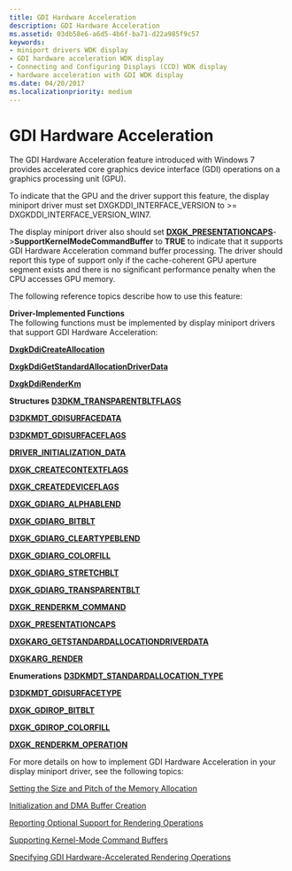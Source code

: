 ```yaml
---
title: GDI Hardware Acceleration
description: GDI Hardware Acceleration
ms.assetid: 03db58e6-a6d5-4b6f-ba71-d22a985f9c57
keywords:
- miniport drivers WDK display
- GDI hardware acceleration WDK display
- Connecting and Configuring Displays (CCD) WDK display
- hardware acceleration with GDI WDK display
ms.date: 04/20/2017
ms.localizationpriority: medium
---
```


# GDI Hardware Acceleration


The GDI Hardware Acceleration feature introduced with Windows 7 provides accelerated core graphics device interface (GDI) operations on a graphics processing unit (GPU).

To indicate that the GPU and the driver support this feature, the display miniport driver must set DXGKDDI\_INTERFACE\_VERSION to &gt;= DXGKDDI\_INTERFACE\_VERSION\_WIN7.

The display miniport driver also should set [**DXGK\_PRESENTATIONCAPS**](https://docs.microsoft.com/windows-hardware/drivers/ddi/d3dkmddi/ns-d3dkmddi-_dxgk_presentationcaps)-&gt;**SupportKernelModeCommandBuffer** to **TRUE** to indicate that it supports GDI Hardware Acceleration command buffer processing. The driver should report this type of support only if the cache-coherent GPU aperture segment exists and there is no significant performance penalty when the CPU accesses GPU memory.

The following reference topics describe how to use this feature:

<span id="Driver-Implemented_Functions"></span><span id="driver-implemented_functions"></span><span id="DRIVER-IMPLEMENTED_FUNCTIONS"></span>**Driver-Implemented Functions**  
The following functions must be implemented by display miniport drivers that support GDI Hardware Acceleration:

[**DxgkDdiCreateAllocation**](https://docs.microsoft.com/windows-hardware/drivers/ddi/d3dkmddi/nc-d3dkmddi-dxgkddi_createallocation)

[**DxgkDdiGetStandardAllocationDriverData**](https://docs.microsoft.com/windows-hardware/drivers/ddi/d3dkmddi/nc-d3dkmddi-dxgkddi_getstandardallocationdriverdata)

[**DxgkDdiRenderKm**](https://docs.microsoft.com/windows-hardware/drivers/ddi/d3dkmddi/nc-d3dkmddi-dxgkddi_renderkm)

<span id="Structures"></span><span id="structures"></span><span id="STRUCTURES"></span>**Structures**
[**D3DKM\_TRANSPARENTBLTFLAGS**](https://docs.microsoft.com/windows-hardware/drivers/ddi/d3dkmddi/ns-d3dkmddi-_d3dkm_transparentbltflags)

[**D3DKMDT\_GDISURFACEDATA**](https://docs.microsoft.com/windows-hardware/drivers/ddi/d3dkmdt/ns-d3dkmdt-_d3dkmdt_gdisurfacedata)

[**D3DKMDT\_GDISURFACEFLAGS**](https://docs.microsoft.com/windows-hardware/drivers/ddi/d3dkmdt/ns-d3dkmdt-_d3dkmdt_gdisurfaceflags)

[**DRIVER\_INITIALIZATION\_DATA**](https://docs.microsoft.com/windows-hardware/drivers/ddi/dispmprt/ns-dispmprt-_driver_initialization_data)

[**DXGK\_CREATECONTEXTFLAGS**](https://docs.microsoft.com/windows-hardware/drivers/ddi/d3dkmddi/ns-d3dkmddi-_dxgk_createcontextflags)

[**DXGK\_CREATEDEVICEFLAGS**](https://docs.microsoft.com/windows-hardware/drivers/ddi/d3dkmddi/ns-d3dkmddi-_dxgk_createdeviceflags)

[**DXGK\_GDIARG\_ALPHABLEND**](https://docs.microsoft.com/windows-hardware/drivers/ddi/d3dkmddi/ns-d3dkmddi-_dxgk_gdiarg_alphablend)

[**DXGK\_GDIARG\_BITBLT**](https://docs.microsoft.com/windows-hardware/drivers/ddi/d3dkmddi/ns-d3dkmddi-_dxgk_gdiarg_bitblt)

[**DXGK\_GDIARG\_CLEARTYPEBLEND**](https://docs.microsoft.com/windows-hardware/drivers/ddi/d3dkmddi/ns-d3dkmddi-_dxgk_gdiarg_cleartypeblend)

[**DXGK\_GDIARG\_COLORFILL**](https://docs.microsoft.com/windows-hardware/drivers/ddi/d3dkmddi/ns-d3dkmddi-_dxgk_gdiarg_colorfill)

[**DXGK\_GDIARG\_STRETCHBLT**](https://docs.microsoft.com/windows-hardware/drivers/ddi/d3dkmddi/ns-d3dkmddi-_dxgk_gdiarg_stretchblt)

[**DXGK\_GDIARG\_TRANSPARENTBLT**](https://docs.microsoft.com/windows-hardware/drivers/ddi/d3dkmddi/ns-d3dkmddi-_dxgk_gdiarg_transparentblt)

[**DXGK\_RENDERKM\_COMMAND**](https://docs.microsoft.com/windows-hardware/drivers/ddi/d3dkmddi/ns-d3dkmddi-_dxgk_renderkm_command)

[**DXGK\_PRESENTATIONCAPS**](https://docs.microsoft.com/windows-hardware/drivers/ddi/d3dkmddi/ns-d3dkmddi-_dxgk_presentationcaps)

[**DXGKARG\_GETSTANDARDALLOCATIONDRIVERDATA**](https://docs.microsoft.com/windows-hardware/drivers/ddi/d3dkmddi/ns-d3dkmddi-_dxgkarg_getstandardallocationdriverdata)

[**DXGKARG\_RENDER**](https://docs.microsoft.com/windows-hardware/drivers/ddi/d3dkmddi/ns-d3dkmddi-_dxgkarg_render)

<span id="Enumerations"></span><span id="enumerations"></span><span id="ENUMERATIONS"></span>**Enumerations**
[**D3DKMDT\_STANDARDALLOCATION\_TYPE**](https://docs.microsoft.com/windows-hardware/drivers/ddi/d3dkmdt/ne-d3dkmdt-_d3dkmdt_standardallocation_type)

[**D3DKMDT\_GDISURFACETYPE**](https://docs.microsoft.com/windows-hardware/drivers/ddi/d3dkmdt/ne-d3dkmdt-_d3dkmdt_gdisurfacetype)

[**DXGK\_GDIROP\_BITBLT**](https://docs.microsoft.com/windows-hardware/drivers/ddi/d3dkmddi/ne-d3dkmddi-_dxgk_gdirop_bitblt)

[**DXGK\_GDIROP\_COLORFILL**](https://docs.microsoft.com/windows-hardware/drivers/ddi/d3dkmddi/ne-d3dkmddi-_dxgk_gdirop_colorfill)

[**DXGK\_RENDERKM\_OPERATION**](https://docs.microsoft.com/windows-hardware/drivers/ddi/d3dkmddi/ne-d3dkmddi-_dxgk_renderkm_operation)

For more details on how to implement GDI Hardware Acceleration in your display miniport driver, see the following topics:

[Setting the Size and Pitch of the Memory Allocation](setting-the-size-and-pitch-of-the-memory-allocation.md)

[Initialization and DMA Buffer Creation](initialization-and-dma-buffer-creation.md)

[Reporting Optional Support for Rendering Operations](reporting-optional-support-for-rendering-operations.md)

[Supporting Kernel-Mode Command Buffers](supporting-kernel-mode-command-buffers.md)

[Specifying GDI Hardware-Accelerated Rendering Operations](specifying-gdi-hardware-accelerated-rendering-operations.md)

 

 





